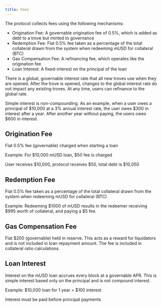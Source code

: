 ```yaml
---
title: Fees
---
```


The protocol collects fees using the following mechanisms:

- Origination Fee: A governable origination fee of 0.5%, which is added as debt to a trove but minted to governance
- Redemption Fee: Flat 0.5% fee taken as a percentage of the total collateral drawn from the system when redeeming mUSD for collateral (BTC)
- Gas Compensation Fee: A refinancing fee, which operates like the origination fee
- Loan Interest: A fixed-interest on the principal of the loan

There is a global, governable interest rate that all new troves use when they are opened. After the trove is opened, changes to the global interest rate do not impact any existing troves. At any time, users can refinance to the global rate.

Simple interest is non-compounding. As an example, when a user owes a principal of $10,000 at a 3% annual interest rate, the user owes $300 in interest after a year. After another year without paying, the users owes $600 in interest.

## Origination Fee

Flat 0.5% fee (governable) charged when starting a loan

Example: For $10,000 mUSD loan, $50 fee is charged

User receives $10,000, protocol receives $50, total debt is $10,050

## Redemption Fee

Flat 0.5% fee taken as a percentage of the total collateral drawn from the system when redeeming mUSD for collateral (BTC)

Example: Redeeming $1000 of mUSD results in the redeemer receiving $995 worth of collateral, and paying a $5 fee.

## Gas Compensation Fee

Flat $200 (governable) held in reserve. This acts as a reward for liquidators and is not included in loan repayment amount. The fee is included in collateral ratio calculations.

## Loan Interest

Interest on the mUSD loan accrues every block at a governable APR. This is simple interest based only on the principal and is not compound interest.

Example: $10,000 loan for 1 year = $100 interest

Interest must be paid before principal payments